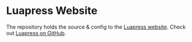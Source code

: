 # Luapress Website

The repository holds the source & config to the [Luapress website](http://fizzadar.com/Luapress). Check out [Luapress on GitHub](https://github.com/Fizzadar/Luapress).

